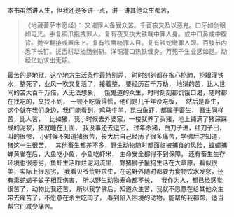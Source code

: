本书虽然讲人生，但我还是多讲一点，讲一讲其他众生都苦，
&nbsp;
> 《地藏菩萨本愿经》：
> 又诸罪人备受众苦。千百夜叉及以恶鬼。口牙如剑眼如电光。手复铜爪拖拽罪人。复有夜叉执大铁戟中罪人身。或中口鼻或中腹背。抛空翻接或置床上。复有铁鹰啖罪人目。复有铁蛇缴罪人颈。百肢节内悉下长钉。拔舌耕犁抽肠剉斩。洋铜灌口热铁缠身。万死千生业感如是。动经亿劫求出无期。

最苦的是地狱，这个地方生活条件最特别差，
时时刻刻都在掏心挖肺，挖眼灌铁水，整死了，业风一吹又复活了，接着整，
要经历百千万劫，
地狱的苦，比人世间的苦大百千万倍，人无法想象，
&nbsp;
饿鬼道的众生，时时刻刻都饥饿口渴，随时都在找吃的，又找不到，
一顿不吃饿得慌，他们是几千年没吃饭，
&nbsp;
然后是畜生，这个就在我们身边，我们能看到，鸡马牛羊，昆虫鱼虾，都属于畜生，
畜生同样苦，比人苦，
&nbsp;
比如猪，我小时候去外婆家，一楼就养了头猪，地上铺满了猪屎踩成的泥浆，猪就睡在上面，
我没事还去逗它，
过年杀猪，白刀子进，红刀子出，叫的很惨，
小时候不知道猪很苦，长大后自己经历了很多痛苦，学佛后才知道，猪这一生很苦，
&nbsp;
其他畜生都差不多，野生动物随时都面临被捕食的风险，螳螂捕蝉黄雀在后，大鱼吃小鱼，小鱼吃虾米，
生命安全都得不到保障，
还有畜生生存环境也很恶劣，鱼虾生活咋烂泥河流里，
野猪狮子鬣狗生活在大草原，看似很美，实际上很恶劣，
我看贝爷荒野求生，在这野外随时都要为食物饮水发愁，还有毒蛇蝎子蚊子相互伤害，
所以野生动物寿命都不长，
&nbsp;
我作为人，都已经感觉很苦了，动物比我还苦，
所以我学佛后，知道众生苦，我就不愿意在给其他众生带去痛苦了，不愿意在杀生吃肉了，
看到陷入困境的动物，能帮的我都帮，适当帮它们减少痛苦。

